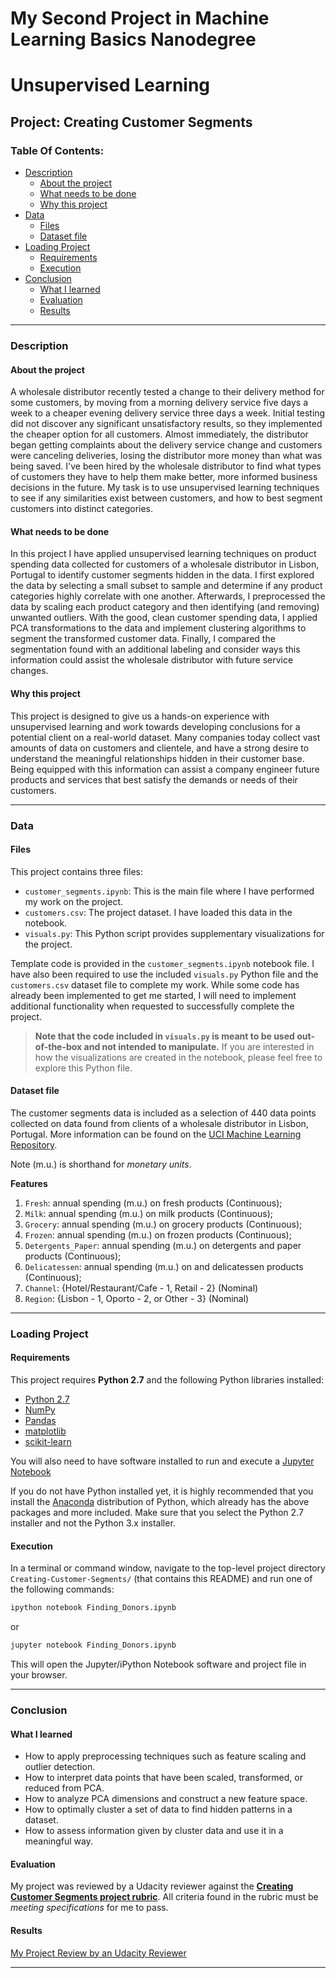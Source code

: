 # My Second Project in Machine Learning Basics Nanodegree
# Unsupervised Learning
## Project: Creating Customer Segments

### Table Of Contents:
- [Description](#description)<br>
    - [About the project](#about-the-project)<br>
    - [What needs to be done](#what-needs-to-be-done)<br>
    - [Why this project](#why-this-project)<br>
- [Data](#data)<br>
    - [Files](#files)<br>
    - [Dataset file](#dataset-file)<br>
- [Loading Project](#loading-project)<br>
    - [Requirements](#requirements)<br>
    - [Execution](#execution)<br>
- [Conclusion](#conclusion)<br>
    - [What I learned](#what-i-learned)<br>
    - [Evaluation](#evaluation)
    - [Results](#results)

----

### Description

#### About the project

A wholesale distributor recently tested a change to their delivery method for some customers, by moving from a morning delivery service five days a week to a cheaper evening delivery service three days a week. Initial testing did not discover any significant unsatisfactory results, so they implemented the cheaper option for all customers. Almost immediately, the distributor began getting complaints about the delivery service change and customers were canceling deliveries, losing the distributor more money than what was being saved. I've been hired by the wholesale distributor to find what types of customers they have to help them make better, more informed business decisions in the future. My task is to use unsupervised learning techniques to see if any similarities exist between customers, and how to best segment customers into distinct categories.

#### What needs to be done

In this project I have applied unsupervised learning techniques on product spending data collected for customers of a wholesale distributor in Lisbon, Portugal to identify customer segments hidden in the data. I first explored the data by selecting a small subset to sample and determine if any product categories highly correlate with one another. Afterwards, I preprocessed the data by scaling each product category and then identifying (and removing) unwanted outliers. With the good, clean customer spending data, I applied PCA transformations to the data and implement clustering algorithms to segment the transformed customer data. Finally, I compared the segmentation found with an additional labeling and consider ways this information could assist the wholesale distributor with future service changes.

#### Why this project

This project is designed to give us a hands-on experience with unsupervised learning and work towards developing conclusions for a potential client on a real-world dataset. Many companies today collect vast amounts of data on customers and clientele, and have a strong desire to understand the meaningful relationships hidden in their customer base. Being equipped with this information can assist a company engineer future products and services that best satisfy the demands or needs of their customers.

----

### Data

#### Files

This project contains three files:

- `customer_segments.ipynb`: This is the main file where I have performed my work on the project.
- `customers.csv`: The project dataset. I have loaded this data in the notebook.
- `visuals.py`: This Python script provides supplementary visualizations for the project.

Template code is provided in the `customer_segments.ipynb` notebook file. I have also been required to use the included `visuals.py` Python file and the `customers.csv` dataset file to complete my work. While some code has already been implemented to get me started, I will need to implement additional functionality when requested to successfully complete the project. 

> **Note that the code included in `visuals.py` is meant to be used out-of-the-box and not intended to manipulate.** If you are interested in how the visualizations are created in the notebook, please feel free to explore this Python file.


#### Dataset file

The customer segments data is included as a selection of 440 data points collected on data found from clients of a wholesale distributor in Lisbon, Portugal. More information can be found on the [UCI Machine Learning Repository](https://archive.ics.uci.edu/ml/datasets/Wholesale+customers).

Note (m.u.) is shorthand for *monetary units*.

**Features**
1) `Fresh`: annual spending (m.u.) on fresh products (Continuous); 
2) `Milk`: annual spending (m.u.) on milk products (Continuous); 
3) `Grocery`: annual spending (m.u.) on grocery products (Continuous); 
4) `Frozen`: annual spending (m.u.) on frozen products (Continuous);
5) `Detergents_Paper`: annual spending (m.u.) on detergents and paper products (Continuous);
6) `Delicatessen`: annual spending (m.u.) on and delicatessen products (Continuous); 
7) `Channel`: {Hotel/Restaurant/Cafe - 1, Retail - 2} (Nominal)
8) `Region`: {Lisbon - 1, Oporto - 2, or Other - 3} (Nominal) 

----

### Loading Project

#### Requirements

This project requires **Python 2.7** and the following Python libraries installed:

- [Python 2.7](https://www.python.org/download/releases/2.7/)
- [NumPy](http://www.numpy.org/)
- [Pandas](http://pandas.pydata.org)
- [matplotlib](http://matplotlib.org/)
- [scikit-learn](http://scikit-learn.org/stable/)

You will also need to have software installed to run and execute a [Jupyter Notebook](http://ipython.org/notebook.html)

If you do not have Python installed yet, it is highly recommended that you install the [Anaconda](https://www.anaconda.com/download/) distribution of Python, which already has the above packages and more included. Make sure that you select the Python 2.7 installer and not the Python 3.x installer. 

#### Execution

In a terminal or command window, navigate to the top-level project directory `Creating-Customer-Segments/` (that contains this README) and run one of the following commands:

```bash
ipython notebook Finding_Donors.ipynb
```  
or
```bash
jupyter notebook Finding_Donors.ipynb
```

This will open the Jupyter/iPython Notebook software and project file in your browser.

-----

### Conclusion

#### What I learned

- How to apply preprocessing techniques such as feature scaling and outlier detection.
- How to interpret data points that have been scaled, transformed, or reduced from PCA.
- How to analyze PCA dimensions and construct a new feature space.
- How to optimally cluster a set of data to find hidden patterns in a dataset.
- How to assess information given by cluster data and use it in a meaningful way.


#### Evaluation
My project was reviewed by a Udacity reviewer against the **<a href="https://review.udacity.com/#!/rubrics/105/view" target="_blank">Creating Customer Segments project rubric</a>**. All criteria found in the rubric must be *meeting specifications* for me to pass.

#### Results
[My Project Review by an Udacity Reviewer](https://review.udacity.com/#!/reviews/1236700)

----

